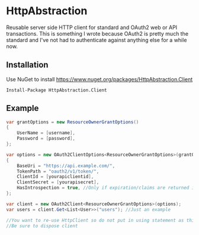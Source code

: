 # HttpAbstraction

Reusable server side HTTP client for standard and OAuth2 web or API transactions. This is something I wrote because OAuth2 is pretty much the standard and I've not had to authenticate against anything else for a while now. 

## Installation

Use NuGet to install https://www.nuget.org/packages/HttpAbstraction.Client

	Install-Package HttpAbstraction.Client

## Example

```cs
var grantOptions = new ResourceOwnerGrantOptions()
{
	UserName = [username],
	Password = [password],
};

var options = new OAuth2ClientOptions<ResourceOwnerGrantOptions>(grantOptions)
{
	BaseUri = "https://api.example.com/",
	TokenPath = "oauth2/v1/token/",
	ClientId = [yourapiclientid],
	ClientSecret = [yourapisecret],
	HasIntrospection = true, //Only if expiration/claims are returned in separate call to oauth2/v1/token/introspection
};

var client = new OAuth2Client<ResourceOwnerGrantOptions>(options);
var users = client.Get<List<User>>("users"); //Just an example

//You want to re-use HttpClient so do not put in using statement as this can cause network socket exhaustion
//Be sure to dispose client

```
